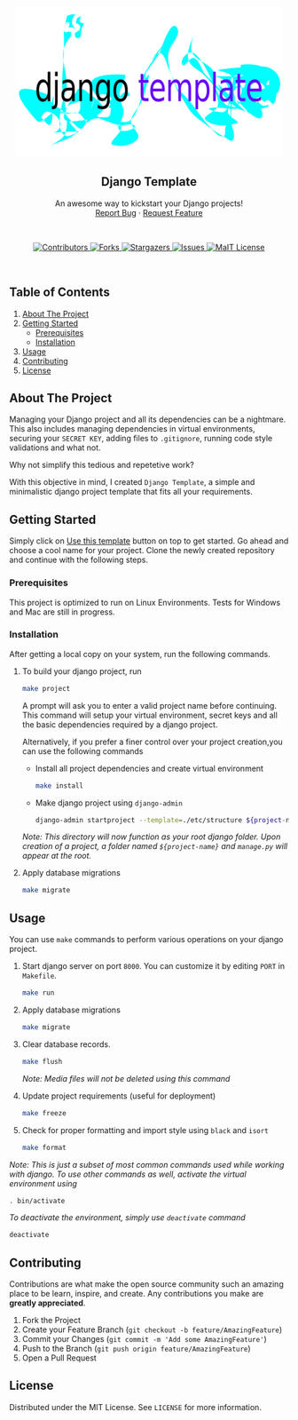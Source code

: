 <p align="center">
  <a href="https://github.com/AvishrantsSh/Django-Template">
    <img src="assets/logo.png" alt="Logo" width="480">
  </a>

  <h2 align="center">Django Template</h2>

  <p align="center">
    An awesome way to kickstart your Django projects!
    <br>
    <a href="https://github.com/AvishrantsSh/Django-Template/issues">Report Bug</a>
    ·
    <a href="https://github.com/AvishrantsSh/Django-Template/issues">Request Feature</a>
  </p>
</p>
<br>
<p align="center">
  <a href="https://github.com/AvishrantsSh/Django-Template/graphs/contributors">
    <img alt="Contributors" src="https://img.shields.io/github/contributors/AvishrantsSh/Django-Template.svg?style=for-the-badge" style="max-width:100%;">
  </a>
  <a href="https://github.com/AvishrantsSh/Django-Template/network/members">
    <img alt="Forks" src="https://img.shields.io/github/forks/AvishrantsSh/Django-Template.svg?style=for-the-badge" style="max-width:100%;">
  </a>
  <a  href="https://github.com/AvishrantsSh/Django-Template/stargazers">
    <img alt="Stargazers" src="https://img.shields.io/github/stars/AvishrantsSh/Django-Template.svg?style=for-the-badge" style="max-width:100%;">
  </a>
  <a href="https://github.com/AvishrantsSh/Django-Template/issues">
    <img alt="Issues" src="https://img.shields.io/github/issues/AvishrantsSh/Django-Template.svg?style=for-the-badge" style="max-width:100%;">
  </a>
  <a href="https://github.com/AvishrantsSh/Django-Template/blob/main/LICENSE">
    <img alt="MaIT License" src="https://img.shields.io/github/license/AvishrantsSh/Django-Template.svg?style=for-the-badge" style="max-width:100%;">
  </a>
</p>

<br>
<!-- TABLE OF CONTENTS -->

## Table of Contents
<ol>
  <li>
    <a href="#about-the-project">About The Project</a>
  </li>
  <li>
    <a href="#getting-started">Getting Started</a>
    <ul>
      <li><a href="#prerequisites">Prerequisites</a></li>
      <li><a href="#installation">Installation</a></li>
    </ul>
  </li>
  <li><a href="#usage">Usage</a></li>
  <li><a href="#contributing">Contributing</a></li>
  <li><a href="#license">License</a></li>
</ol>



<!-- ABOUT THE PROJECT -->
## About The Project

Managing your Django project and all its dependencies can be a nightmare. This also includes managing dependencies in virtual environments, securing your `SECRET KEY`, adding files to `.gitignore`, running code style validations and what not.

Why not simplify this tedious and repetetive work? 

With this objective in mind, I created `Django Template`, a simple and minimalistic django project template that fits all your requirements. 


<!-- GETTING STARTED -->
## Getting Started

Simply click on [Use this template](https://github.com/AvishrantsSh/Django-Template/generate) button on top to get started. Go ahead and choose a cool name for your project. Clone the newly created repository and continue with the following steps.

### Prerequisites

This project is optimized to run on Linux Environments. Tests for Windows and Mac are still in progress.

### Installation

After getting a local copy on your system, run the following commands.

1. To build your django project, run
    ```sh
    make project
    ```
    A prompt will ask you to enter a valid project name before continuing. This command will setup your virtual environment, secret keys and all the basic dependencies required by a django project.

    Alternatively, if you prefer a finer control over your project creation,you can use the following commands
    - Install all project dependencies and create virtual environment
        ```sh
        make install
        ```

    - Make django project using `django-admin`
        ```sh
        django-admin startproject --template=./etc/structure ${project-name} .
        ```
    

    _Note: This directory will now function as your root django folder. Upon creation of a project, a folder named `${project-name}` and `manage.py` will appear at the root._

2. Apply database migrations
    ```sh
    make migrate
    ```

<!-- USAGE EXAMPLES -->
## Usage

You can use `make` commands to perform various operations on your django project.
1. Start django server on port `8000`. You can customize it by editing `PORT` in `Makefile`. 
    ```sh
    make run
    ```

2. Apply database migrations
    ```sh
    make migrate
    ```

3. Clear database records.
    ```sh
    make flush
    ```
     _Note: Media files will not be deleted using this command_

4. Update project requirements (useful for deployment)
    ```sh
    make freeze
    ```

5. Check for proper formatting and import style using `black` and `isort`
    ```sh
    make format
    ```

_Note: This is just a subset of most common commands used while working with django. To use other commands as well, activate the virtual environment using_
```sh
. bin/activate
```

_To deactivate the environment, simply use `deactivate` command_
```sh
deactivate
```

<!-- CONTRIBUTING -->
## Contributing

Contributions are what make the open source community such an amazing place to be learn, inspire, and create. Any contributions you make are **greatly appreciated**.

1. Fork the Project
2. Create your Feature Branch (`git checkout -b feature/AmazingFeature`)
3. Commit your Changes (`git commit -m 'Add some AmazingFeature'`)
4. Push to the Branch (`git push origin feature/AmazingFeature`)
5. Open a Pull Request

<!-- LICENSE -->
## License

Distributed under the MIT License. See `LICENSE` for more information.
